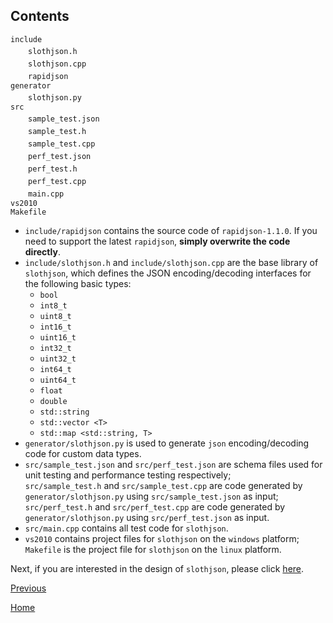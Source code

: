 Contents
--

`include`  
　　`slothjson.h`  
　　`slothjson.cpp`  
　　`rapidjson`  
`generator`  
　　`slothjson.py`  
`src`  
　　`sample_test.json`  
　　`sample_test.h`  
　　`sample_test.cpp`  
　　`perf_test.json`  
　　`perf_test.h`  
　　`perf_test.cpp`  
　　`main.cpp`  
`vs2010`  
`Makefile`

* `include/rapidjson` contains the source code of `rapidjson-1.1.0`. If you need to support the latest `rapidjson`, **simply overwrite the code directly**.
* `include/slothjson.h` and `include/slothjson.cpp` are the base library of `slothjson`, which defines the JSON encoding/decoding interfaces for the following basic types:
	* `bool`
	* `int8_t`
	* `uint8_t`
	* `int16_t`
	* `uint16_t`
	* `int32_t`
	* `uint32_t`
	* `int64_t`
	* `uint64_t`
	* `float`
	* `double`
	* `std::string`
	* `std::vector <T>`
	* `std::map <std::string, T>`  
* `generator/slothjson.py` is used to generate `json` encoding/decoding code for custom data types.
* `src/sample_test.json` and `src/perf_test.json` are schema files used for unit testing and performance testing respectively;  
`src/sample_test.h` and `src/sample_test.cpp` are code generated by `generator/slothjson.py` using `src/sample_test.json` as input;  
`src/perf_test.h` and `src/perf_test.cpp` are code generated by `generator/slothjson.py` using `src/perf_test.json` as input.
* `src/main.cpp` contains all test code for `slothjson`.
* `vs2010` contains project files for `slothjson` on the `windows` platform;  
`Makefile` is the project file for `slothjson` on the `linux` platform.

Next, if you are interested in the design of `slothjson`, please click [here](design.md).

[Previous](../../README.md)

[Home](../../README.md)